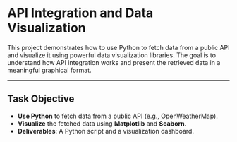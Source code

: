 
# API Integration and Data Visualization


This project demonstrates how to use Python to fetch data from a public API and visualize it using powerful data visualization libraries. The goal is to understand how API integration works and present the retrieved data in a meaningful graphical format.

---

## Task Objective

- **Use Python** to fetch data from a public API (e.g., OpenWeatherMap).
- **Visualize** the fetched data using **Matplotlib** and **Seaborn**.
- **Deliverables**: A Python script and a visualization dashboard.

